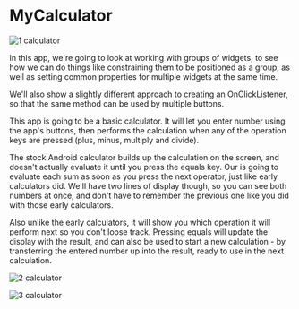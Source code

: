 # MyCalculator

![1 calculator](https://user-images.githubusercontent.com/42799047/131805438-a4ebbe0f-f1ff-4960-8fdf-4ceb4afe6045.png)

In this app, we're going to look at working with groups of widgets, to see how we can do things like constraining them to be positioned as a group, as well as setting common properties for multiple widgets at the same time.

We'll also show a slightly different approach to creating an OnClickListener, so that the same method can be used by multiple buttons.

This app is going to be a basic calculator. It will let you enter number using the app's buttons, then performs the calculation when any of the operation keys are pressed (plus, minus, multiply and divide).

The stock Android calculator builds up the calculation on the screen, and doesn't actually evaluate it until you press the equals key. Our is going to evaluate each sum as soon as you press the next operator, just like early calculators did. We'll have two lines of display though, so you can see both numbers at once, and don't have to remember the previous one like you did with those early calculators.

Also unlike the early calculators, it will show you which operation it will perform next so you don't loose track. Pressing equals will update the display with the result, and can also be used to start a new calculation - by transferring the entered number up into the result, ready to use in the next calculation.

![2 calculator](https://user-images.githubusercontent.com/42799047/131805882-69232171-bab8-4f47-9455-e0111b067c9d.png)

![3 calculator](https://user-images.githubusercontent.com/42799047/131805967-7364427a-ec65-43e8-8b63-e697619b4214.png)

